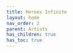 ```yaml
---
title: Heroes Infinite
layout: home
nav_order: 2
parent: Artists
has_children: true
has_toc: true
---
```

